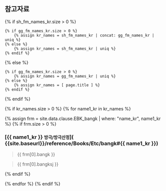 ## 참고자료

{% if sh_fm_names_kr.size > 0 %}

	{% if gg_fm_names_kr.size > 0 %}
		{% assign kr_names = sh_fm_names_kr | concat: gg_fm_names_kr | uniq %}
	{% else %}
		{% assign kr_names = sh_fm_names_kr | uniq %}
	{% endif %}

{% else %}

	{% if gg_fm_names_kr.size > 0 %}
		{% assign kr_names = gg_fm_names_kr | uniq %}
	{% else %}
		{% assign kr_names = [ page.title ] %}
	{% endif %}

{% endif %}

<!-- 처방 명칭 -->

{% if kr_names.size > 0 %}
{% for name1_kr in kr_names %}

{% assign frm = site.data.clause.EBK_bangk | where: "name_kr", name1_kr %}
{% if frm.size > 0 %}
### [{{ name1_kr }} <small>방극/방극산정</small>]( {{site.baseurl}}/reference/Books/Etc/bangk#{{ name1_kr }})

> {{ frm[0].bangk }}

> {{ frm[0].bangksj }}

{% endif %}

{% endfor %}
{% endif %}



<!-- 내용 정리

## 정리

{% assign formulas = site.data.formula.SHL | where: "NameK", page.title %}
{% assign formula = formulas[0] %}

#### 효능

{{  formula.Features }}

#### 적응증

{{ formula.Indications }}


#### 설명

{{ formula.Commentary }}


## 외부자료

Ref : {{ formula.Page }}

-->
